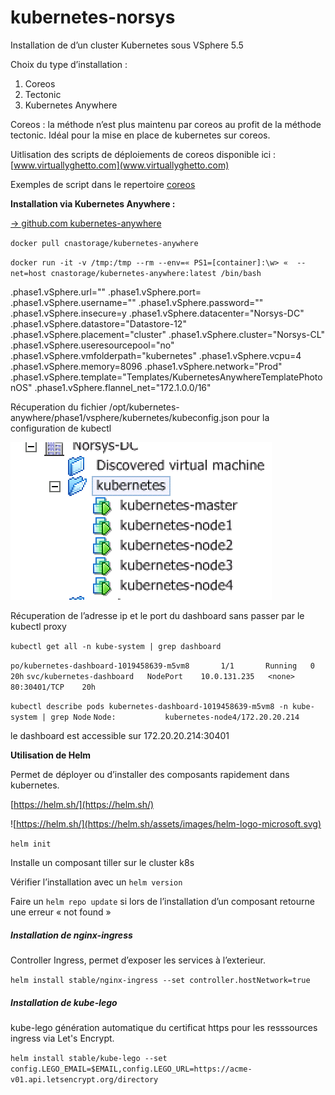 # kubernetes-norsys


Installation de d’un cluster Kubernetes sous VSphere 5.5


Choix du type d’installation : 

1. Coreos 
2. Tectonic 
3. Kubernetes Anywhere  

Coreos : la méthode n’est plus maintenu par coreos au profit de la méthode tectonic. 
Idéal pour la mise en place de kubernetes sur coreos.

Uitlisation des scripts de déploiements de coreos disponible ici : [www.virtuallyghetto.com](www.virtuallyghetto.com)

Exemples de script dans le repertoire [coreos](https://github.com/svasseur/kubernetes-norsys/tree/master/coreos)




**Installation via Kubernetes Anywhere :** 


[-> github.com kubernetes-anywhere](https://github.com/kubernetes/kubernetes-anywhere)

`docker pull cnastorage/kubernetes-anywhere`

`docker run -it -v /tmp:/tmp --rm --env=« PS1=[container]:\w> «  --net=host cnastorage/kubernetes-anywhere:latest /bin/bash
`



.phase1.vSphere.url=""
.phase1.vSphere.port=
.phase1.vSphere.username=""
.phase1.vSphere.password=""
.phase1.vSphere.insecure=y
.phase1.vSphere.datacenter="Norsys-DC"
.phase1.vSphere.datastore="Datastore-12"
.phase1.vSphere.placement="cluster"
.phase1.vSphere.cluster="Norsys-CL"
.phase1.vSphere.useresourcepool="no"
.phase1.vSphere.vmfolderpath="kubernetes"
.phase1.vSphere.vcpu=4
.phase1.vSphere.memory=8096
.phase1.vSphere.network="Prod"
.phase1.vSphere.template="Templates/KubernetesAnywhereTemplatePhotonOS"
.phase1.vSphere.flannel_net="172.1.0.0/16"


Récuperation du fichier /opt/kubernetes-anywhere/phase1/vsphere/kubernetes/kubeconfig.json pour la configuration de kubectl

![](./k8s.png)

Récuperation de l’adresse ip et le port du dashboard sans passer par le kubectl proxy

`kubectl get all -n kube-system | grep dashboard`

`po/kubernetes-dashboard-1019458639-m5vm8       1/1       Running   0          20h`
`svc/kubernetes-dashboard   NodePort    10.0.131.235   <none>        80:30401/TCP    20h`

`kubectl describe pods kubernetes-dashboard-1019458639-m5vm8 -n kube-system | grep Node`
`Node:           kubernetes-node4/172.20.20.214`

le dashboard est accessible sur 172.20.20.214:30401



**Utilisation de Helm**

Permet de déployer ou d’installer des composants rapidement dans kubernetes.

[https://helm.sh/](https://helm.sh/)


![https://helm.sh/](https://helm.sh/assets/images/helm-logo-microsoft.svg)

`helm init` 

Installe un composant tiller sur le cluster k8s

Vérifier l’installation  avec un `helm version`

Faire un `helm repo update` si lors de l’installation d’un composant retourne une erreur « not found » 

##### Installation de nginx-ingress
Controller Ingress, permet d’exposer les services à l’exterieur.

`helm install stable/nginx-ingress --set controller.hostNetwork=true`

##### Installation de kube-lego

kube-lego génération automatique du certificat https pour les resssources ingress via Let's Encrypt.


`helm install stable/kube-lego --set config.LEGO_EMAIL=$EMAIL,config.LEGO_URL=https://acme-v01.api.letsencrypt.org/directory
`











